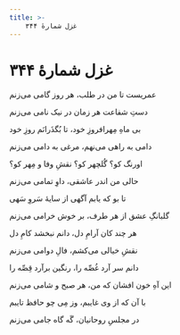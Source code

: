 ```yaml
---
title: >-
    غزل شمارهٔ ۳۴۴
---
```

# غزل شمارهٔ ۳۴۴

<div class="b" id="bn1"><div class="m1"><p>عمریست تا من در طلب، هر روز گامی می‌زنم</p></div>
<div class="m2"><p>دستِ شفاعت هر زمان در نیک نامی می‌زنم</p></div></div>
<div class="b" id="bn2"><div class="m1"><p>بی ماهِ مِهرافروزِ خود، تا بُگذَرانَم روزِ خود</p></div>
<div class="m2"><p>دامی به راهی می‌نهم، مرغی به دامی می‌زنم</p></div></div>
<div class="b" id="bn3"><div class="m1"><p>اورنگ کو؟ گُلچهر کو؟ نقشِ وفا و مِهر کو؟</p></div>
<div class="m2"><p>حالی من اندر عاشقی، داوِ تمامی می‌زنم</p></div></div>
<div class="b" id="bn4"><div class="m1"><p>تا بو که یابم آگهی از سایهٔ سَروِ سَهی</p></div>
<div class="m2"><p>گلبانگِ عشق از هر طرف، بر خوش خرامی می‌زنم</p></div></div>
<div class="b" id="bn5"><div class="m1"><p>هر چند کان آرامِ دل، دانم نبخشد کامِ دل</p></div>
<div class="m2"><p>نقشِ خیالی می‌کشم، فالِ دوامی می‌زنم</p></div></div>
<div class="b" id="bn6"><div class="m1"><p>دانم سر آرد غُصِّه را، رنگین برآرد قِصِّه را</p></div>
<div class="m2"><p>این آهِ خون افشان که من، هر صبح و شامی می‌زنم</p></div></div>
<div class="b" id="bn7"><div class="m1"><p>با آن که از وی غایبم، وز مِی چو حافظ تایبم</p></div>
<div class="m2"><p>در مجلسِ روحانیان، گَه گاه جامی می‌زنم</p></div></div>